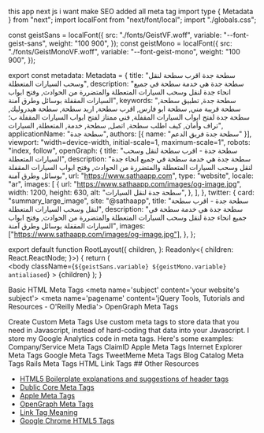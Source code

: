 
this app next js i want make SEO added all meta tag 
import type { Metadata } from "next";
import localFont from "next/font/local";
import "./globals.css";

const geistSans = localFont({
  src: "./fonts/GeistVF.woff",
  variable: "--font-geist-sans",
  weight: "100 900",
});
const geistMono = localFont({
  src: "./fonts/GeistMonoVF.woff",
  variable: "--font-geist-mono",
  weight: "100 900",
});

export const metadata: Metadata = {
  title: "سطحة جدة اقرب سطحة لنقل وسحب السيارات المتعطلة",
  description:
    "سطحة جدة هي خدمة سطحة في جميع انحاء جدة لنقل وسحب السيارات المتعطلة والمتضررة من الحوادث, وفتح ابواب السيارات المقفلة بوسائل وطرق آمنة",
  keywords:
    "سطحة جدة, تطبيق سطحة, سطحة قريبة مني, سطحة ابو فارس, اقرب سطحة, اريد سطحة, سطحة هيدروليك, سطحة جدة لفتح ابواب السيارات المقفلة, فني ممتاز لفتح ابواب السيارات المقفلة ب؛تراف وأمان, كيف اطلب سطحة, اتصل, سطحة, خدمة, المتعطلة, السيارات",
  applicationName: "سطحة جدة",
  authors: [{ name: "سطحة جدة فريق الدعم" }],
  viewport: "width=device-width, initial-scale=1, maximum-scale=1",
  robots: "index, follow",
  openGraph: {
    title: "سطحة جدة - اقرب سطحة لنقل وسحب السيارات المتعطلة",
    description:
      "سطحة جدة هي خدمة سطحة في جميع انحاء جدة لنقل وسحب السيارات المتعطلة والمتضررة من الحوادث, وفتح ابواب السيارات المقفلة بوسائل وطرق آمنة",
    url: "https://www.sathaapp.com",
    type: "website",
    locale: "ar",
    images: [
      {
        url: "https://www.sathaapp.com/images/og-image.jpg",
        width: 1200,
        height: 630,
        alt: "سطحة جدة لنقل السيارات",
      },
    ],
  },
  twitter: {
    card: "summary_large_image",
    site: "@sathaapp",
    title: "سطحة جدة - اقرب سطحة لنقل وسحب السيارات المتعطلة",
    description:
      "سطحة جدة هي خدمة سطحة في جميع انحاء جدة لنقل وسحب السيارات المتعطلة والمتضررة من الحوادث, وفتح ابواب السيارات المقفلة بوسائل وطرق آمنة",
    images: ["https://www.sathaapp.com/images/og-image.jpg"],
  },
};




export default function RootLayout({
  children,
}: Readonly<{
  children: React.ReactNode;
}>) {
  return (
    <html lang="ar">
      <head>
      <meta name="viewport" content="width=device-width, initial-scale=1" />
        <meta name="author" content="سطحة جدة" />
        <meta name="robots" content="index, follow" />
        <link rel="canonical" href="https://www.sathaapp.com" />
        <link rel="alternate" href="https://www.sathaapp.com" hrefLang="x-default" />
        <link rel="alternate" href="https://www.sathaapp.com" hrefLang="ar" />
        <meta property="og:locale" content="ar_AR" />
        <meta property="og:type" content="website" />
        <meta property="og:url" content="https://www.sathaapp.com" />
        <meta property="og:title" content="سطحة جدة - اقرب سطحة لنقل وسحب السيارات المتعطلة" />
        <meta property="og:description" content="خدمة موثوقة لنقل السيارات المتعطلة والمتضررة وفتح أبواب السيارات المقفلة بأمان. احصل على أقرب سطحة الآن." />
        <meta property="og:image" content="https://www.sathaapp.com/assets/og-image.jpg" />
        <meta property="og:site_name" content="سطحة جدة" />
        <meta name="twitter:card" content="summary_large_image" />
        <meta name="twitter:title" content="سطحة جدة - اقرب سطحة لنقل وسحب السيارات المتعطلة" />
        <meta name="twitter:description" content="خدمة موثوقة لنقل السيارات المتعطلة والمتضررة وفتح أبواب السيارات المقفلة بأمان. احصل على أقرب سطحة الآن." />
        <meta name="twitter:image" content="https://www.sathaapp.com/assets/og-image.jpg" />
          <meta name="google-site-verification" content="eLGTU4PvzFDdZ49x7Jw2pWjGNcpGYy0MwLE5mioueRw" />  
      </head>
      <body
        className={`${geistSans.variable} ${geistMono.variable} antialiased`}
      >
        {children}
      </body>
    </html>
  );
}


Basic HTML Meta Tags
<meta charset='UTF-8'>
<meta name='keywords' content='your, tags'>
<meta name='description' content='150 words'>
<meta name='subject' content='your website's subject'>
<meta name='copyright' content='company name'>
<meta name='language' content='ES'>
<meta name='robots' content='index,follow'>
<meta name='revised' content='Sunday, July 18th, 2010, 5:15 pm'>
<meta name='abstract' content=''>
<meta name='topic' content=''>
<meta name='summary' content=''>
<meta name='Classification' content='Business'>
<meta name='author' content='name, email@hotmail.com'>
<meta name='designer' content=''>
<meta name='reply-to' content='email@hotmail.com'>
<meta name='owner' content=''>
<meta name='url' content='http://www.websiteaddrress.com'>
<meta name='identifier-URL' content='http://www.websiteaddress.com'>
<meta name='directory' content='submission'>
<meta name='pagename' content='jQuery Tools, Tutorials and Resources - O'Reilly Media'>
<meta name='category' content=''>
<meta name='coverage' content='Worldwide'>
<meta name='distribution' content='Global'>
<meta name='rating' content='General'>
<meta name='revisit-after' content='7 days'>
<meta name='subtitle' content='This is my subtitle'>
<meta name='target' content='all'>
<meta name='HandheldFriendly' content='True'>
<meta name='MobileOptimized' content='320'>
<meta name='date' content='Sep. 27, 2010'>
<meta name='search_date' content='2010-09-27'>
<meta name='DC.title' content='Unstoppable Robot Ninja'>
<meta name='ResourceLoaderDynamicStyles' content=''>
<meta name='medium' content='blog'>
<meta name='syndication-source' content='https://mashable.com/2008/12/24/free-brand-monitoring-tools/'>
<meta name='original-source' content='https://mashable.com/2008/12/24/free-brand-monitoring-tools/'>
<meta name='verify-v1' content='dV1r/ZJJdDEI++fKJ6iDEl6o+TMNtSu0kv18ONeqM0I='>
<meta name='y_key' content='1e39c508e0d87750'>
<meta name='pageKey' content='guest-home'>
<meta itemprop='name' content='jQTouch'>
<meta http-equiv='Expires' content='0'>
<meta http-equiv='Pragma' content='no-cache'>
<meta http-equiv='Cache-Control' content='no-cache'>
<meta http-equiv='imagetoolbar' content='no'>
<meta http-equiv='x-dns-prefetch-control' content='off'>
OpenGraph Meta Tags
<meta name='og:title' content='The Rock'>
<meta name='og:type' content='movie'>
<meta name='og:url' content='http://www.imdb.com/title/tt0117500/'>
<meta name='og:image' content='http://ia.media-imdb.com/rock.jpg'>
<meta name='og:site_name' content='IMDb'>
<meta name='og:description' content='A group of U.S. Marines, under command of...'>

<meta name='fb:page_id' content='43929265776'>
<meta name='application-name' content='foursquare'>
<meta name='og:email' content='me@example.com'>
<meta name='og:phone_number' content='650-123-4567'>
<meta name='og:fax_number' content='+1-415-123-4567'>

<meta name='og:latitude' content='37.416343'>
<meta name='og:longitude' content='-122.153013'>
<meta name='og:street-address' content='1601 S California Ave'>
<meta name='og:locality' content='Palo Alto'>
<meta name='og:region' content='CA'>
<meta name='og:postal-code' content='94304'>
<meta name='og:country-name' content='USA'>

<meta property='fb:admins' content='987654321'>
<meta property='og:type' content='game.achievement'>
<meta property='og:points' content='POINTS_FOR_ACHIEVEMENT'>

<meta property='og:video' content='http://example.com/awesome.swf'>
<meta property='og:video:height' content='640'>
<meta property='og:video:width' content='385'>
<meta property='og:video:type' content='application/x-shockwave-flash'>
<meta property='og:video' content='http://example.com/html5.mp4'>
<meta property='og:video:type' content='video/mp4'>
<meta property='og:video' content='http://example.com/fallback.vid'>
<meta property='og:video:type' content='text/html'>

<meta property='og:audio' content='http://example.com/amazing.mp3'>
<meta property='og:audio:title' content='Amazing Song'>
<meta property='og:audio:artist' content='Amazing Band'>
<meta property='og:audio:album' content='Amazing Album'>
<meta property='og:audio:type' content='application/mp3'>
Create Custom Meta Tags
Use custom meta tags to store data that you need in Javascript, instead of hard-coding that data into your Javascript. I store my Google Analytics code in meta tags. Here's some examples:

<meta name='google-analytics' content='1-AHFKALJ'>
<meta name='disqus' content='abcdefg'>
<meta name='uservoice' content='asdfasdf'>
<meta name='mixpanel' content='asdfasdf'>
Company/Service Meta Tags
ClaimID
<meta name='microid' content='mailto+http:sha1:e6058ed7fca4a1921cq91d7f1f3b8736cd3cc1g7'>
<meta name='readability-verification' content='E7aEHvVQpWc8VHDqKvaB2Z58hek2EAv2HuLuegv7'>
<meta name='google-site-verification' content='4SMIedO1X4IkYrYuhEC2VuovdQM36Xxb0btUjElqQyg'>
<meta name='ICBM' content='40.746990, -73.980537'>
<meta name='generator' content='WordPress 3.3.1'>
<meta name='norton-safeweb-site-verification' content='tz8iotmk-pkhui406y41y5bfmfxdwmaa4a-yc0hm6r0fga7s6j0j27qmgqkmc7oovihzghbzhbdjk-uiyrz438nxsjdbj3fggwgl8oq2nf4ko8gi7j4z7t78kegbidl4'>
Apple Meta Tags
<meta name="apple-mobile-web-app-title" content="My App"> <!-- New in iOS6 -->
<meta name='apple-mobile-web-app-capable' content='yes'>
<meta name='apple-touch-fullscreen' content='yes'>
<meta name='apple-mobile-web-app-status-bar-style' content='black'>
<meta name='format-detection' content='telephone=no'>
<meta name='viewport' content='width=device-width; content='width = 320; initial-scale=1.0; maximum-scale=1.0; user-scalable=yes; target-densitydpi=160dpi'>

<link href='/apple-touch-icon.png' rel='apple-touch-icon' type='image/png'>
<link href='touch-icon-ipad.png' rel='apple-touch-icon' sizes='72x72'>
<link href='touch-icon-iphone4.png' rel='apple-touch-icon' sizes='114x114'>
<link href='/startup.png' rel='apple-touch-startup-image'>

<link href='http://github.com/images/touch-icon-iphone4.png' sizes='114x114' rel='apple-touch-icon-precomposed'>
<link href='http://github.com/images/touch-icon-ipad.png' sizes='72x72' rel='apple-touch-icon-precomposed'>
<link href='http://github.com/images/apple-touch-icon-57x57.png' sizes='57x57' rel='apple-touch-icon-precomposed'>
Internet Explorer Meta Tags
<meta http-equiv='Page-Enter' content='RevealTrans(Duration=2.0,Transition=2)'>
<meta http-equiv='Page-Exit' content='RevealTrans(Duration=3.0,Transition=12)'>
<meta name='mssmarttagspreventparsing' content='true'>
<meta content="IE=edge,chrome=1" http-equiv="X-UA-Compatible"/>
<meta name='msapplication-starturl' content='http://blog.reybango.com/about/'>
<meta name='msapplication-window' content='width=800;height=600'>
<meta name='msapplication-navbutton-color' content='red'>
<meta name='application-name' content='Rey Bango Front-end Developer'>
<meta name='msapplication-tooltip' content='Launch Rey Bango's Blog'>
<meta name='msapplication-task' content='name=About;action-uri=/about/;icon-uri=/images/about.ico'>
<meta name='msapplication-task' content='name=The Big List;action-uri=/the-big-list-of-javascript-css-and-html-development-tools-libraries-projects-and-books/;icon-uri=/images/list_links.ico'>
<meta name='msapplication-task' content='name=jQuery Posts;action-uri=/category/jquery/;icon-uri=/images/jquery.ico'>
<meta name='msapplication-task' content='name=Start Developing;action-uri=/category/javascript/;icon-uri=/images/script.ico'>
<meta name='msvalidate.01' content='6E3AD52DC176461A3C81DD6E98003BC9'>
<meta http-equiv='cleartype' content='on'>
Google Meta Tags
<meta name="news_keywords" content="World Cup, Brazil 2014, Spain vs Netherlands, soccer, football">
TweetMeme Meta Tags
<meta name='tweetmeme-title' content='Retweet Button Explained'>
Blog Catalog Meta Tags
<meta name='blogcatalog'>
Rails Meta Tags
<meta name='csrf-param' content='authenticity_token'>
<meta name='csrf-token' content='/bZVwvomkAnwAI1Qd37lFeewvpOIiackk9121fFwWwc='>
HTML Link Tags
<link rel='alternate' type='application/rss+xml' title='RSS' href='http://feeds.feedburner.com/martini'>
<link rel='alternate' type='application/atom+xml' title='Atom 0.3' href='https://example.com/feed.atom'>
<link rel='shortcut icon' type='image/ico' href='/favicon.ico'>
<link rel='fluid-icon' type='image/png' href='/fluid-icon.png'>
<link rel='me' type='text/html' href='http://google.com/profiles/thenextweb'>
<link rel='shortlink' href='http://blog.unto.net/?p=353'>
<link rel='archives' title='May 2003' href='http://blog.unto.net/2003/05/'>
<link rel='index' title='DeWitt Clinton' href='http://blog.unto.net/'>
<link rel='start' title='Pattern Recognition 1' href='http://blog.unto.net/photos/pattern_recognition_1_about/'>
<link rel='bookmark'title='Styleguide' href='http://paulrobertlloyd.com/about/styleguide/'>
<link rel='search' href='/search.xml' type='application/opensearchdescription+xml' title='Viatropos'>

<link rel='self' type='application/atom+xml' href='http://www.syfyportal.com/atomFeed.php?page=3'>
<link rel='first' href='http://www.syfyportal.com/atomFeed.php'>
<link rel='next' href='http://www.syfyportal.com/atomFeed.php?page=4'>
<link rel='previous' href='http://www.syfyportal.com/atomFeed.php?page=2'>
<link rel='last' href='http://www.syfyportal.com/atomFeed.php?page=147'>

<link rel='canonical' href='http://smallbiztrends.com/2010/06/9-things-to-do-before-entering-social-media.html'>
<link rel='EditURI' type='application/rsd+xml' title='RSD' href='http://smallbiztrends.com/xmlrpc.php?rsd'>
<link rel='pingback' href='http://smallbiztrends.com/xmlrpc.php'>
<link rel='stylesheet' media='only screen and (max-device-width: 480px)' href='http://wordpress.org/style/iphone.css' type='text/css'>
<link rel='wlwmanifest' href='http://www.example.com/wp-includes/wlwmanifest.xml' type='application/wlwmanifest+xml'>
## Other Resources

- [HTML5 Boilerplate explanations and suggestions of header tags](http://html5boilerplate.com/docs/head-Tips/)
- [Dublic Core Meta Tags](http://www.seoconsultants.com/meta-tags/dublin/)
- [Apple Meta Tags](http://developer.apple.com/safari/library/documentation/appleapplications/reference/safarihtmlref/articles/metatags.html)
- [OpenGraph Meta Tags](http://opengraphprotocol.org/)
- [Link Tag Meaning](http://intertwingly.net/wiki/pie/LinkTagMeaning)
- [Google Chrome HTML5 Tags](http://www.html5rocks.com/)